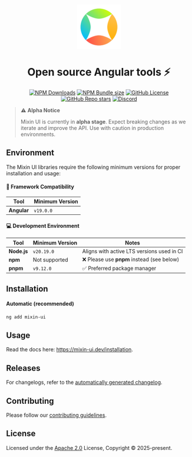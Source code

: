 <div align="center">
  <a href="https://mixin-ui.dev" target="_blank" rel="noopener noreferrer">
    <img width="120" src="./mixin.svg" alt="Mixin logo">
  </a>
</div>

<h1 align="center">Open source Angular tools ⚡️</h1>
<p align="center">
  <a href="https://mixin-ui.dev/">
    <img alt="NPM Downloads" src="https://img.shields.io/npm/dw/angular?color=blue""></a>
  
  <a href="https://mixin-ui.dev/">
    <img alt="NPM Bundle size" src="https://img.shields.io/bundlephobia/minzip/angular?color=green"></a>

  <a href="https://mixin-ui.dev/">
    <img alt="GitHub License" src="https://img.shields.io/github/license/angular/angular?color=orange"></a>  

  <a href="https://mixin-ui.dev/">
    <img alt="GitHub Repo stars" src="https://img.shields.io/github/stars/angular/angular?style=flat&logo=github&color=yellow"></a>

  <a href="https://discord.gg/angular">
    <img alt="Discord" src="https://img.shields.io/discord/660863154703695893.svg?label=&logo=discord&logoColor=ffffff&color=7389D8&labelColor=6A7EC2" /></a>
</p>

> ⚠️ **Alpha Notice**
>
> Mixin UI is currently in **alpha stage**. Expect breaking changes as we iterate and improve the API.
> Use with caution in production environments.

## Environment

The Mixin UI libraries require the following minimum versions for proper installation and usage:

#### 🧩 Framework Compatibility

| Tool        | Minimum Version |
|-------------|-----------------|
| **Angular** | `v19.0.0`       |

#### 💻 Development Environment

| Tool           | Minimum Version  | Notes                                      |
|----------------|------------------|--------------------------------------------|
| **Node.js**    | `v20.19.0`       | Aligns with active LTS versions used in CI |
| **npm**        | Not supported    | ❌ Please use **pnpm** instead (see below)  |
| **pnpm**       | `v9.12.0`        | ✅ Preferred package manager                |

## Installation
#### Automatic (recommended)
```bash
ng add mixin-ui
```

## Usage

Read the docs here: <a href="https://mixin-ui.dev/installation" rel="noopener noreferrer">https://mixin-ui.dev/installation</a>.

## Releases

For changelogs, refer to the [automatically generated changelog](/CHANGELOG.md).

## Contributing

Please follow our [contributing guidelines](/CONTRIBUTING.md).

## License

Licensed under the [Apache 2.0](/LICENSE) License, Copyright © 2025-present.

